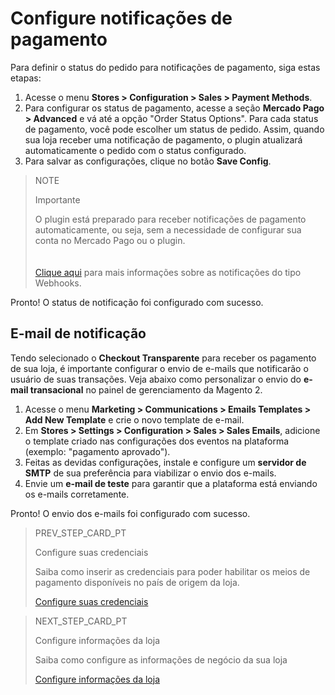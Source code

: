 # Configure notificações de pagamento

Para definir o status do pedido para notificações de pagamento, siga estas etapas:

1. Acesse o menu **Stores > Configuration > Sales > Payment Methods**.
2. Para configurar os status de pagamento, acesse a seção **Mercado Pago > Advanced** e vá até a opção "Order Status Options". Para cada status de pagamento, você pode escolher um status de pedido. Assim, quando sua loja receber uma notificação de pagamento, o plugin atualizará automaticamente o pedido com o status configurado.
3. Para salvar as configurações, clique no botão **Save Config**.

> NOTE
>
> Importante
>
> O plugin está preparado para receber notificações de pagamento automaticamente, ou seja, sem a necessidade de configurar sua conta no Mercado Pago ou o plugin. </br>
> </br><br/>
> [Clique aqui](/developers/pt/guides/additional-content/notifications/webhooks/webhooks) para mais informações sobre as notificações do tipo Webhooks.

Pronto! O status de notificação foi configurado com sucesso.

## E-mail de notificação

Tendo selecionado o **Checkout Transparente** para receber os pagamento de sua loja, é importante configurar o envio de e-mails que notificarão o usuário de suas transações. Veja abaixo como personalizar o envio do **e-mail transacional** no painel de gerenciamento da Magento 2.

1. Acesse o menu **Marketing > Communications > Emails Templates > Add New Template** e crie o novo template de e-mail.
2. Em **Stores > Settings > Configuration > Sales > Sales Emails**, adicione o template criado nas configurações dos eventos na plataforma (exemplo: "pagamento aprovado").
3. Feitas as devidas configurações, instale e configure um **servidor de SMTP** de sua preferência para viabilizar o envio dos e-mails. 
4. Envie um **e-mail de teste** para garantir que a plataforma está enviando os e-mails corretamente.

Pronto! O envio dos e-mails foi configurado com sucesso.

> PREV_STEP_CARD_PT
>
> Configure suas credenciais
>
> Saiba como inserir as credenciais para poder habilitar os meios de pagamento disponíveis no país de origem da loja.
>
> [Configure suas credenciais](/developers/pt/docs/magento-two/integration-configuration/credentials)

> NEXT_STEP_CARD_PT
>
> Configure informações da loja
>
> Saiba como configure as informações de negócio da sua loja
>
> [Configure informações da loja](/developers/pt/docs/magento-two/integration-store)